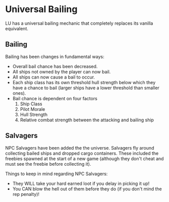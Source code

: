 # Universal Bailing #

LU has a universal bailing mechanic that completely replaces its vanilla equivalent.

## Bailing ##

Bailing has been changes in fundamental ways:
  * Overall bail chance has been decreased.
  * All ships not owned by the player can now bail.
  * All ships can now cause a bail to occur.
  * Each ship class has its own threshold hull strength below which they have a chance to bail (larger ships have a lower threshold than smaller ones).
  * Bail chance is dependent on four factors
    1. Ship Class
    1. Pilot Morale
    1. Hull Strength
    1. Relative combat strength between the attacking and bailing ship

## Salvagers ##

NPC Salvagers have been added the the universe. Salvagers fly around collecting bailed ships and dropped cargo containers. These included the freebies spawned at the start of a new game (although they don't cheat and must see the freebie before collecting it).

Things to keep in mind regarding NPC Salvagers:
  * They WILL take your hard earned loot if you delay in picking it up!
  * You CAN blow the hell out of them before they do (if you don't mind the rep penalty)!
